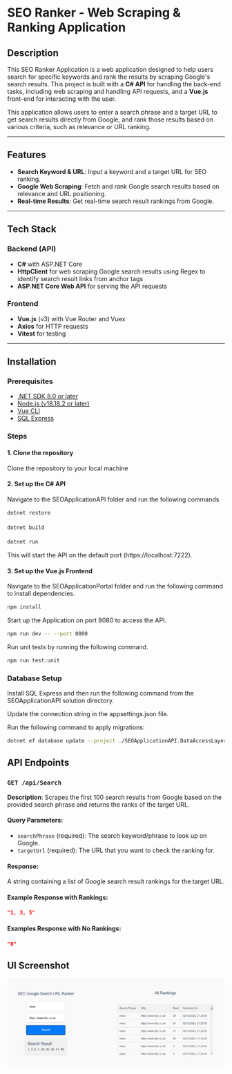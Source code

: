 # SEO Ranker - Web Scraping & Ranking Application

## Description

This SEO Ranker Application is a web application designed to help users search for specific keywords and rank the results by scraping Google's search results. This project is built with a **C# API** for handling the back-end tasks, including web scraping and handling API requests, and a **Vue.js** front-end for interacting with the user.

This application allows users to enter a search phrase and a target URL to get search results directly from Google, and rank those results based on various criteria, such as relevance or URL ranking.

---

## Features

- **Search Keyword & URL**: Input a keyword and a target URL for SEO ranking.
- **Google Web Scraping**: Fetch and rank Google search results based on relevance and URL positioning.
- **Real-time Results**: Get real-time search result rankings from Google.

---

## Tech Stack

### Backend (API)

- **C#** with ASP.NET Core
- **HttpClient** for web scraping Google search results using Regex to identify search result links from anchor tags
- **ASP.NET Core Web API** for serving the API requests

### Frontend

- **Vue.js** (v3) with Vue Router and Vuex
- **Axios** for HTTP requests
- **Vitest** for testing

---

## Installation

### Prerequisites

- [.NET SDK 8.0 or later](https://dotnet.microsoft.com/download/dotnet)
- [Node.js (v18.18.2 or later)](https://nodejs.org/en/download/)
- [Vue CLI](https://cli.vuejs.org/)
- [SQL Express](https://www.microsoft.com/en-gb/download/)

### Steps

#### 1. Clone the repository

Clone the repository to your local machine

#### 2. Set up the C# API

Navigate to the SEOApplicationAPI folder and run the following commands

```sh
dotnet restore

dotnet build

dotnet run
```

This will start the API on the default port (https://localhost:7222).

#### 3. Set up the Vue.js Frontend

Navigate to the SEOApplicationPortal folder and run the following command to install dependencies.

```sh
npm install
```

Start up the Application on port 8080 to access the API.

```sh
npm run dev -- --port 8080
```

Run unit tests by running the following command.

```sh
npm run test:unit
```

### Database Setup

Install SQL Express and then run the following command from the SEOApplicationAPI solution directory.

Update the connection string in the appsettings.json file.

Run the following command to apply migrations:

```sh
dotnet ef database update --project ./SEOApplicationAPI.DataAccessLayer --startup-project ./SEOApplicationAPI
```

## API Endpoints

### `GET /api/Search`

**Description**: Scrapes the first 100 search results from Google based on the provided search phrase and returns the ranks of the target URL.

#### Query Parameters:

- `searchPhrase` (required): The search keyword/phrase to look up on Google.
- `targetUrl` (required): The URL that you want to check the ranking for.

#### Response:

A string containing a list of Google search result rankings for the target URL.

#### Example Response with Rankings:

```json
"1, 3, 5"
```

#### Examples Response with No Rankings:

```json
"0"
```

## UI Screenshot

![screenshot](./Screenshot.png)
